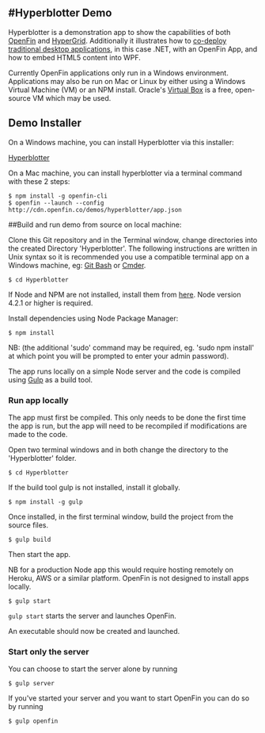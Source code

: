 #Hyperblotter Demo
--
Hyperblotter is a demonstration app to show the capabilities of both [OpenFin](http://openfin.co/) and [HyperGrid](https://github.com/openfin/fin-hypergrid). Additionally it illustrates how to [co-deploy traditional desktop applications](wpf-integration-notes.md), in this case .NET, with an OpenFin App, and how to embed HTML5 content into WPF.

Currently OpenFin applications only run in a Windows environment. Applications may also be run on Mac or Linux by either using a Windows Virtual Machine (VM) or an NPM install. Oracle's [Virtual Box](https://www.virtualbox.org/) is a free, open-source VM which may be used. 

## Demo Installer
On a Windows machine, you can install Hyperblotter via this installer:

[Hyperblotter](https://dl.openfin.co/services/download?fileName=Hyperblotter&config=http://cdn.openfin.co/demos/hyperblotter/app.json)

On a Mac machine, you can install hyperblotter via a terminal command with these 2 steps:
```
$ npm install -g openfin-cli 
$ openfin --launch --config http://cdn.openfin.co/demos/hyperblotter/app.json
```

##Build and run demo from source on local machine:

Clone this Git repository and in the Terminal window, change directories into the created Directory 'Hyperblotter'. The following instructions are written in Unix syntax so it is recommended you use a compatible terminal app on a Windows machine, eg: [Git Bash](https://git-scm.com/downloads) or [Cmder](http://cmder.net/).

```
$ cd Hyperblotter
```
If Node and NPM are not installed, install them from [here](https://nodejs.org/en/). Node version 4.2.1 or higher is required.

Install dependencies using Node Package Manager:

```
$ npm install
```
NB: (the additional 'sudo' command may be required, eg. 'sudo npm install' at which point you will be prompted to enter your admin password). 
 
The app runs locally on a simple Node server and the code is compiled using [Gulp](http://gulpjs.com/) as a build tool. 

### Run app locally
The app must first be compiled. This only needs to be done the first time the app is run, but the app will need to be recompiled if modifications are made to the code.

Open two terminal windows and in both change the directory to the 'Hyperblotter' folder.

```
$ cd Hyperblotter
```
If the build tool gulp is not installed, install it globally.

```
$ npm install -g gulp
```
Once installed, in the first terminal window, build the project from the source files.

```
$ gulp build
```
Then start the app.

NB for a production Node app this would require hosting remotely on Heroku, AWS or a similar platform. OpenFin is not designed to install apps locally.

```
$ gulp start
```
`gulp start` starts the server and launches OpenFin.

An executable should now be created and launched. 

### Start only the server
You can choose to start the server alone by running
```
$ gulp server
```

If you've started your server and you want to start OpenFin you can do so by running
 ```
$ gulp openfin
```